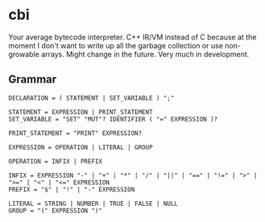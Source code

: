 # cbi #

Your average bytecode interpreter. C++ IR/VM instead of C because at the moment I don't want to write up all the garbage collection or use non-growable arrays. Might change in the future.
Very much in development.


## Grammar ##
```
DECLARATION = ( STATEMENT | SET_VARIABLE ) ";"

STATEMENT = EXPRESSION | PRINT_STATEMENT
SET_VARIABLE = "SET" "MUT"? IDENTIFIER ( "=" EXPRESSION )?

PRINT_STATEMENT = "PRINT" EXPRESSION?

EXPRESSION = OPERATION | LITERAL | GROUP

OPERATION = INFIX | PREFIX

INFIX = EXPRESSION "-" | "+" | "*" | "/" | "||" | "==" | "!=" | ">" | ">=" | "<" | "<=" EXPRESSION
PREFIX = "$" | "!" | "-" EXPRESSION

LITERAL = STRING | NUMBER | TRUE | FALSE | NULL
GROUP = "(" EXPRESSION ")"
```
